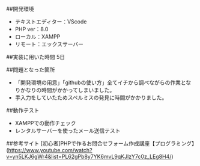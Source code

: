 ##開発環境
- テキストエディター：VScode
- PHP ver：8.0 
- ローカル：XAMPP
- リモート：エックスサーバー

##実装に用いた時間
5日

##問題となった箇所
- 「開発環境の用意」「githubの使い方」全てイチから調べながらの作業となりかなりの時間がかかってしまいました。
- 手入力をしていたためスペルミスの発見に時間がかかりました。

##動作テスト
- XAMPPでの動作チェック
- レンタルサーバーを使ったメール送信テスト

##参考サイト
[初心者]PHPで作るお問合せフォーム作成講座【プログラミング】(https://www.youtube.com/watch?v=yn5LKJ6gWr4&list=PL62gPb8y7YK6mvL9qKJlzY7c0z_LEg8H4/)
